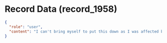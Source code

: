 # Record Data (record_1958)

```json
{
  "role": "user",
  "content": "I can't bring myself to put this down as I was affected by a system of two people in my workplace and so i had to leave the job in a company that is otherwise good? L("
}
```
